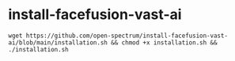 # install-facefusion-vast-ai
```
wget https://github.com/open-spectrum/install-facefusion-vast-ai/blob/main/installation.sh && chmod +x installation.sh && ./installation.sh
```
